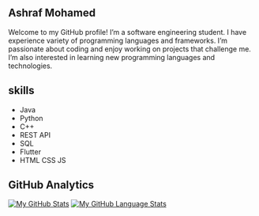 ## Ashraf Mohamed
Welcome to my GitHub profile! I’m a software engineering student. I have experience variety of programming languages and frameworks. I’m passionate about coding and enjoy working on projects that challenge me. I’m also interested in learning new programming languages and technologies.


## skills 
<ul>
  <li>Java</li>
  <li>Python</li>
  <li>C++</li>
  <li>REST API</li>
  <li>SQL</li>
  <li>Flutter</li>
  <li>HTML CSS JS</li>
</ul>


## GitHub Analytics
[![My GitHub Stats](https://github-readme-stats.vercel.app/api/?username=AshrafSholok&count_private=true&theme=tokyonight&showicons=true)]()
[![My GitHub Language Stats](https://github-readme-stats.vercel.app/api/top-langs/?username=AshrafSholok&langs_count=5&theme=tokyonight)]()

